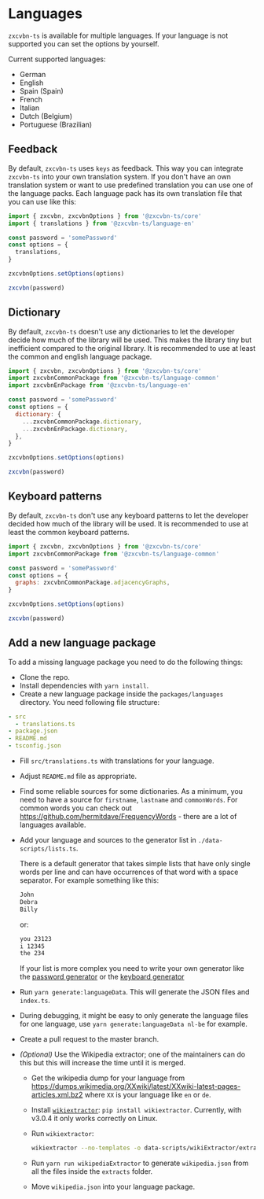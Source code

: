 # Languages

`zxcvbn-ts` is available for multiple languages. If your language is not supported you can set the options by yourself.

Current supported languages:

- German
- English
- Spain (Spain)
- French
- Italian
- Dutch (Belgium)
- Portuguese (Brazilian)

## Feedback

By default, `zxcvbn-ts` uses `keys` as feedback. This way you can integrate `zxcvbn-ts` into your own translation system.
If you don't have an own translation system or want to use predefined translation you can use one of the language packs.
Each language pack has its own translation file that you can use like this:

```js
import { zxcvbn, zxcvbnOptions } from '@zxcvbn-ts/core'
import { translations } from '@zxcvbn-ts/language-en'

const password = 'somePassword'
const options = {
  translations,
}

zxcvbnOptions.setOptions(options)

zxcvbn(password)
```

## Dictionary

By default, `zxcvbn-ts` doesn't use any dictionaries to let the developer decide how much of the library will be used.
This makes the library tiny but inefficient compared to the original library.
It is recommended to use at least the common and english language package.

```js
import { zxcvbn, zxcvbnOptions } from '@zxcvbn-ts/core'
import zxcvbnCommonPackage from '@zxcvbn-ts/language-common'
import zxcvbnEnPackage from '@zxcvbn-ts/language-en'

const password = 'somePassword'
const options = {
  dictionary: {
    ...zxcvbnCommonPackage.dictionary,
    ...zxcvbnEnPackage.dictionary,
  },
}

zxcvbnOptions.setOptions(options)

zxcvbn(password)
```

## Keyboard patterns

By default, `zxcvbn-ts` don't use any keyboard patterns to let the developer decided how much of the library will be used.
It is recommended to use at least the common keyboard patterns.

```js
import { zxcvbn, zxcvbnOptions } from '@zxcvbn-ts/core'
import zxcvbnCommonPackage from '@zxcvbn-ts/language-common'

const password = 'somePassword'
const options = {
  graphs: zxcvbnCommonPackage.adjacencyGraphs,
}

zxcvbnOptions.setOptions(options)

zxcvbn(password)
```

## Add a new language package

To add a missing language package you need to do the following things:

- Clone the repo.
- Install dependencies with `yarn install`.
- Create a new language package inside the `packages/languages` directory. You need following file structure:

```yaml
- src
  - translations.ts
- package.json
- README.md
- tsconfig.json
```

- Fill `src/translations.ts` with translations for your language.
- Adjust `README.md` file as appropriate.
- Find some reliable sources for some dictionaries. As a minimum, you need to have a source for `firstname`, `lastname` and `commonWords`.
  For common words you can check out <https://github.com/hermitdave/FrequencyWords> - there are a lot of languages available.
- Add your language and sources to the generator list in `./data-scripts/lists.ts`.

  There is a default generator that takes simple lists that have only single words per line and can have occurrences of that word with a space separator.
  For example something like this:

  ```txt
  John
  Debra
  Billy
  ```

  or:

  ```txt
  you 23123
  i 12345
  the 234
  ```

  If your list is more complex you need to write your own generator like the [password generator](./data-scripts/_generators/PasswordGenerator.ts) or the [keyboard generator](./data-scripts/_generators/KeyboardAdjacencyGraph.ts)

- Run `yarn generate:languageData`. This will generate the JSON files and `index.ts`.
- During debugging, it might be easy to only generate the language files for one
  language, use `yarn generate:languageData nl-be` for example.
- Create a pull request to the master branch.
- _(Optional)_ Use the Wikipedia extractor; one of the maintainers can do this but this will increase the time until it is merged.
  - Get the wikipedia dump for your language from <https://dumps.wikimedia.org/XXwiki/latest/XXwiki-latest-pages-articles.xml.bz2> where `XX` is your language like `en` or `de`.
  - Install [`wikiextractor`](https://github.com/attardi/wikiextractor): `pip
    install wikiextractor`. Currently, with v3.0.4 it only works correctly on Linux.
  - Run `wikiextractor`:

    ```sh
    wikiextractor --no-templates -o data-scripts/wikiExtractor/extracts XXwiki-latest-pages-articles.xml.bz2
    ```

  - Run `yarn run wikipediaExtractor` to generate `wikipedia.json` from all the files inside the `extracts` folder.
  - Move `wikipedia.json` into your language package.
